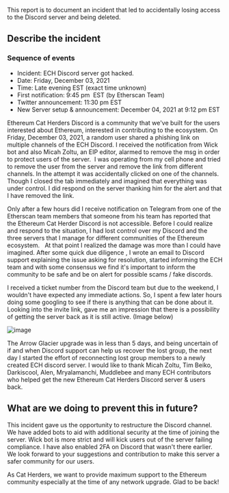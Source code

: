 This report is to document an incident that led to accidentally losing access to the Discord server and being deleted.

## Describe the incident
### Sequence of events
* Incident: ECH Discord server got hacked.
* Date: Friday, December 03, 2021
* Time: Late evening EST (exact time unknown)
* First notification: 9:45 pm  EST (by Etherscan Team)
* Twitter announcement: 11:30 pm EST
* New Server setup & announcement: December 04, 2021 at 9:12 pm EST 

Ethereum Cat Herders Discord is a community that we've built for the users interested about Ethereum, interested in contributing to the ecosystem. On  Friday, December 03, 2021, a random user shared a phishing link on multiple channels of the ECH Discord. I received the notification from Wick bot and also Micah Zoltu, an EIP editor, alarmed to remove the msg in order to protect users of the server. 
I was operating from my cell phone and tried to remove the user from the server and remove the link from different channels. In the attempt it was accidentally clicked on one of the channels. Though I closed the tab immediately and imagined that everything was under control. I did respond on the server thanking him for the alert and that I have removed the link. 

Only after a few hours did I receive notification on Telegram from one of the Etherscan team members that someone from his team has reported that the Ethereum Cat Herder Discord is not accessible. Before I could realize and respond to the situation, I had lost control over my Discord and the three servers that I manage for different communities of the Ethereum ecosystem.   At that point I realized the damage was more than I could have imagined. After some quick due diligence , I wrote an email to Discord support explaining the issue asking for resolution, started informing the ECH team and with some consensus we find it's important to inform the community to be safe and be on alert for possible scams / fake discords.

I received a ticket number from the Discord team but due to the weekend, I wouldn't have expected any immediate actions. So, I spent a few later hours doing some googling to see if there is anything that can be done about it. Looking into the invite link, gave me an impression that there is a possibility of getting the server back as it is still active. (Image below)

![image](https://user-images.githubusercontent.com/29681685/145046904-2d822081-ff37-4224-9359-cfc758d5cf68.png)

The Arrow Glacier upgrade was in less than 5 days, and being uncertain of if and when Discord support can help us recover the lost group, the next day I started the effort of reconnecting lost group members to a newly created ECH discord server. I would like to thank Micah Zoltu, Tim Beiko, Darkiscool, Alen, Mryalamanchi, Muddlebee and many ECH contributors who helped get the new Ethereum Cat Herders Discord server & users back.

## What are we doing to prevent this in future?
This incident gave us the opportunity to restructure the Discord channel. We have added bots to aid with additional security at the time of joining the server. Wick bot is more strict and will kick users out of the server failing compliance. I have also enabled 2FA on Discord that wasn't there earlier.
We look forward to your suggestions and contribution to make this server a safer community for our users. 

As Cat Herders, we want to provide maximum support to the Ethereum community especially at the time of any network upgrade. Glad to be back! 
